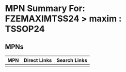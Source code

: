 



# MPN Summary For: FZEMAXIMTSS24 > maxim : TSSOP24

## MPNs
  

|MPN|Direct Links|Search Links|
| :--- | :--- | :--- |
||||
